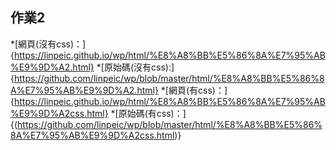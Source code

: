 ## 作業2
*[網頁(沒有css)：]{https://linpeic.github.io/wp/html/%E8%A8%BB%E5%86%8A%E7%95%AB%E9%9D%A2.html}
*[原始碼(沒有css):]{https://github.com/linpeic/wp/blob/master/html/%E8%A8%BB%E5%86%8A%E7%95%AB%E9%9D%A2.html}
*[網頁(有css)：]{https://linpeic.github.io/wp/html/%E8%A8%BB%E5%86%8A%E7%95%AB%E9%9D%A2css.html}
*[原始碼(有css)：]{(https://github.com/linpeic/wp/blob/master/html/%E8%A8%BB%E5%86%8A%E7%95%AB%E9%9D%A2css.html)}
